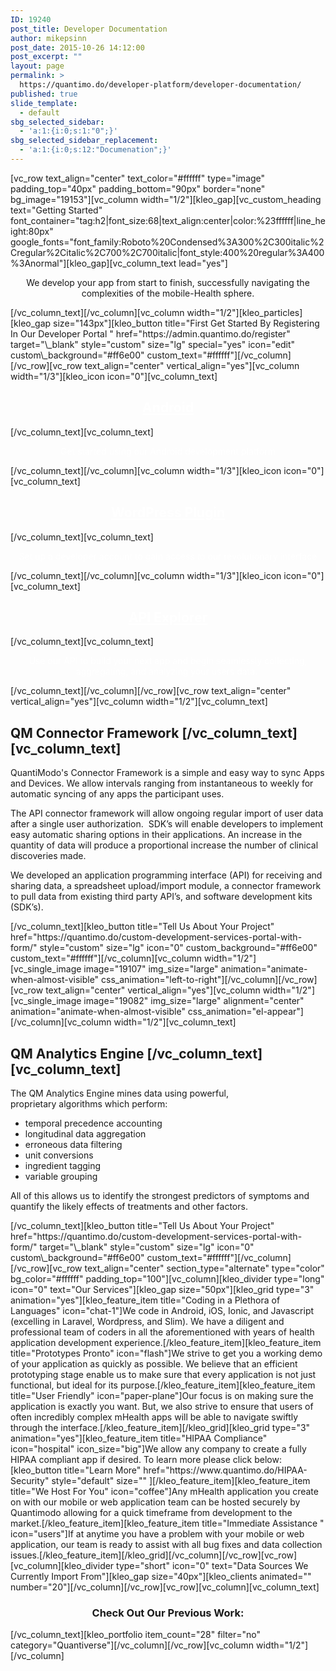 ```yaml
---
ID: 19240
post_title: Developer Documentation
author: mikepsinn
post_date: 2015-10-26 14:12:00
post_excerpt: ""
layout: page
permalink: >
  https://quantimo.do/developer-platform/developer-documentation/
published: true
slide_template:
  - default
sbg_selected_sidebar:
  - 'a:1:{i:0;s:1:"0";}'
sbg_selected_sidebar_replacement:
  - 'a:1:{i:0;s:12:"Documenation";}'
---
```

[vc_row text_align="center" text_color="#ffffff" type="image" padding_top="40px" padding_bottom="90px" border="none" bg_image="19153"][vc_column width="1/2"][kleo_gap][vc_custom_heading text="Getting Started" font_container="tag:h2|font_size:68|text_align:center|color:%23ffffff|line_height:80px" google_fonts="font_family:Roboto%20Condensed%3A300%2C300italic%2Cregular%2Citalic%2C700%2C700italic|font_style:400%20regular%3A400%3Anormal"][kleo_gap][vc_column_text lead="yes"] <p style="text-align: center;">
  We develop your app from start to finish, successfully navigating the complexities of the mobile-Health sphere.
</p> [/vc_column_text][/vc_column][vc_column width="1/2"][kleo_particles][kleo_gap size="143px"][kleo_button title="First Get Started By Registering In Our Developer Portal " href="https://admin.quantimo.do/register" target="\_blank" style="custom" size="lg" special="yes" icon="edit" custom\_background="#ff6e00" custom_text="#ffffff"][/vc_column][/vc_row][vc_row text_align="center" vertical_align="yes"][vc_column width="1/3"][kleo_icon icon="0"][vc_column_text] 

<h2 style="text-align: center;">
  <span style="color: #ffffff;"><a style="color: #ffffff;" href="https://github.com/QuantiModo/QuantiModo-SDK-Android/blob/develop/README.md">Android</a></span>
</h2> [/vc_column_text][vc_column_text] 

<p style="text-align: center;">
  <span style="color: #ffffff;">Get started using our Android development platform</span>
</p> [/vc_column_text][/vc_column][vc_column width="1/3"][kleo_icon icon="0"][vc_column_text] 

<h2 style="text-align: center;">
  <span style="color: #ffffff;"><a style="color: #ffffff;" href="https://github.com/Abolitionist-Project/QuantiModo-WordPress-Plugin/blob/develop/README.md" target="_blank">WordPress</a><a style="color: #ffffff;" href="https://github.com/Abolitionist-Project/QuantiModo-WordPress-Plugin/blob/develop/README.md" target="_blank"> Plugin</a></span>
</h2> [/vc_column_text][vc_column_text] 

<p style="text-align: center;">
  <span style="color: #ffffff;">Set up a developer account to gain access to our revolutionary interface</span>
</p> [/vc_column_text][/vc_column][vc_column width="1/3"][kleo_icon icon="0"][vc_column_text] 

<h2 style="text-align: center;">
  <span style="color: #ffffff;"><a style="color: #ffffff;" href="https://app.quantimo.do/api/docs/index.html" target="_blank">API Explorer</a></span>
</h2> [/vc_column_text][vc_column_text] 

<p style="text-align: center;">
  <span style="color: #ffffff;">Use our API to build your next app and begin seamlessly collecting, aggregating, and analyzing your users data. </span>
</p> [/vc_column_text][/vc_column][/vc_row][vc_row text_align="center" vertical_align="yes"][vc_column width="1/2"][vc_column_text] 

## QM Connector Framework [/vc_column_text][vc_column_text] 

<p class="p1">
  <span class="s1">QuantiModo's Connector Framework is a simple and easy way to sync Apps and Devices. We allow intervals ranging from instantaneous to weekly for automatic syncing of any apps the participant uses.</span>
</p>

<p class="p1">
  <span class="s1">The API connector framework will allow ongoing regular import of user data after a single user authorization.  SDK’s will enable developers to implement easy automatic sharing options in their applications. An increase in the quantity of data will produce a proportional increase the number of clinical discoveries made.</span>
</p>

<p class="p1">
  <span class="s1">We developed an application programming interface (API) for receiving and sharing data, a spreadsheet upload/import module, a connector framework to pull data from existing third party API’s, and software development kits (SDK’s).</span>
</p> [/vc_column_text][kleo_button title="Tell Us About Your Project" href="https://quantimo.do/custom-development-services-portal-with-form/" style="custom" size="lg" icon="0" custom_background="#ff6e00" custom_text="#ffffff"][/vc_column][vc_column width="1/2"][vc_single_image image="19107" img_size="large" animation="animate-when-almost-visible" css_animation="left-to-right"][/vc_column][/vc_row][vc_row text_align="center" vertical_align="yes"][vc_column width="1/2"][vc_single_image image="19082" img_size="large" alignment="center" animation="animate-when-almost-visible" css_animation="el-appear"][/vc_column][vc_column width="1/2"][vc_column_text] 

## QM Analytics Engine [/vc_column_text][vc_column_text] 

<p class="p1">
  <span class="s1">The QM Analytics Engine mines data using powerful, proprietary algorithms which perform:</span>
</p>

<ul class="ul1">
  <li class="li1">
    <span class="s1">temporal precedence accounting</span>
  </li>
  <li class="li1">
    <span class="s1">longitudinal data aggregation</span>
  </li>
  <li class="li1">
    <span class="s1">erroneous data filtering</span>
  </li>
  <li class="li1">
    <span class="s1">unit conversions</span>
  </li>
  <li class="li1">
    <span class="s1">ingredient tagging</span>
  </li>
  <li class="li1">
    <span class="s1">variable grouping</span>
  </li>
</ul>

<p class="p1">
  <span class="s1">All of this allows us to identify the strongest predictors of symptoms and quantify the likely effects of treatments and other factors.</span>
</p> [/vc_column_text][kleo_button title="Tell Us About Your Project" href="https://quantimo.do/custom-development-services-portal-with-form/" target="\_blank" style="custom" size="lg" icon="0" custom\_background="#ff6e00" custom_text="#ffffff"][/vc_column][/vc_row][vc_row text_align="center" section_type="alternate" type="color" bg_color="#ffffff" padding_top="100"][vc_column][kleo_divider type="long" icon="0" text="Our Services"][kleo_gap size="50px"][kleo_grid type="3" animation="yes"][kleo_feature_item title="Coding in a Plethora of Languages" icon="chat-1"]We code in Android, iOS, Ionic, and Javascript (excelling in Laravel, Wordpress, and Slim). We have a diligent and professional team of coders in all the aforementioned with years of health application development experience.[/kleo_feature_item][kleo_feature_item title="Prototypes Pronto" icon="flash"]We strive to get you a working demo of your application as quickly as possible. We believe that an efficient prototyping stage enable us to make sure that every application is not just functional, but ideal for its purpose.[/kleo_feature_item][kleo_feature_item title="User Friendly" icon="paper-plane"]Our focus is on making sure the application is exactly you want. But, we also strive to ensure that users of often incredibly complex mHealth apps will be able to navigate swiftly through the interface.[/kleo_feature_item][/kleo_grid][kleo_grid type="3" animation="yes"][kleo_feature_item title="HIPAA Compliance" icon="hospital" icon_size="big"]We allow any company to create a fully HIPAA compliant app if desired. To learn more please click below: [kleo_button title="Learn More" href="https://www.quantimo.do/HIPAA-Security" style="default" size="" ][/kleo_feature_item][kleo_feature_item title="We Host For You" icon="coffee"]Any mHealth application you create on with our mobile or web application team can be hosted securely by Quantimodo allowing for a quick timeframe from development to the market.[/kleo_feature_item][kleo_feature_item title="Immediate Assistance " icon="users"]If at anytime you have a problem with your mobile or web application, our team is ready to assist with all bug fixes and data collection issues.[/kleo_feature_item][/kleo_grid][/vc_column][/vc_row][vc_row][vc_column][kleo_divider type="short" icon="0" text="Data Sources We Currently Import From"][kleo_gap size="40px"][kleo_clients animated="" number="20"][/vc_column][/vc_row][vc_row][vc_column][vc_column_text] 

<h3 style="text-align: center;">
  Check Out Our Previous Work:
</h3> [/vc_column_text][kleo_portfolio item_count="28" filter="no" category="Quantiverse"][/vc_column][/vc_row][vc_column width="1/2"][/vc_column]